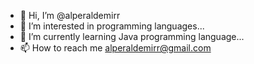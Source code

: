 - 👋 Hi, I’m @alperaldemirr
- 👀 I’m interested in programming languages...
- 🌱 I’m currently learning Java programming language...
- 📫 How to reach me <alperaldemirr@gmail.com>

<!---
alperaldemirr/alperaldemirr is a ✨ special ✨ repository because its `README.md` (this file) appears on your GitHub profile.
You can click the Preview link to take a look at your changes.
--->
